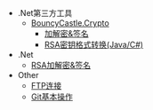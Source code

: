 
* .Net第三方工具
  * [BouncyCastle.Crypto](ThirdPartyTools/BouncyCastle.Crypto/)
  	* [加解密&签名](ThirdPartyTools/BouncyCastle.Crypto/RSAencryption)
  	* [RSA密钥格式转换(Java/C#)](ThirdPartyTools/BouncyCastle.Crypto/RSAKeyConvert)
* .Net
  * [RSA加解密&签名](Csharp/RSAencryption)
* Other
  * [FTP连接](Other/FTPconnect)
  * [Git基本操作](Other/Git)

